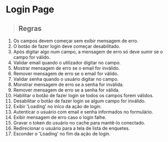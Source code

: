 # Login Page

> ## Regras
1. Os campos devem começar sem exibir mensagem de erro.
2. O botão de fazer login deve começar desabilitado.
3. Após digitar algo num campo, a mensagem de erro só deve sumir se o campo for válido.
4. Validar email quando o utilizador digitar no campo.
5. Mostrar mensagem de erro se o email for inválido.
6. Remover mensagem de erro se o email for válido.
7. Validar senha quando o usuário digitar no campo.
8. Monstrar mensagem de erro se a senha for inválida.
9. Remover mensagem de erro se a senha for válida.
10. Habilitar o botão de fazer login se todos os campos forem válidos.
11. Desabilitar o botão de fazer login se algum campo for inválido.
12. Exibir 'Loading' no iníco da ação de login.
13. Autenticar o usuário com email e senha informados no formulário.
14. Exibir mensagem de erro caso o login falhe.
15. Gravar o token do usuário no cache para mantê-lo conectado.
16. Redirecionar o usuário para a tela de lista de enquetes.
17. Esconder o 'Loading' no fim da ação de login.

